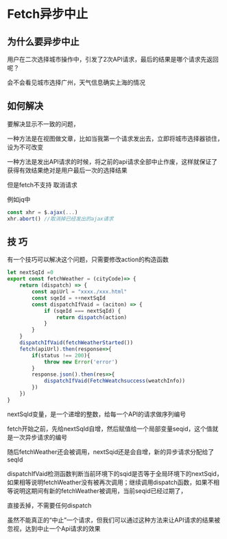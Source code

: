 # Fetch异步中止

## 为什么要异步中止

用户在二次选择城市操作中，引发了2次API请求，最后的结果是哪个请求先返回呢？

会不会看见城市选择广州，天气信息确实上海的情况



## 如何解决

要解决显示不一致的问题，

一种方法是在视图做文章，比如当我第一个请求发出去，立即将城市选择器锁住，设为不可改变

一种方法是发出API请求的时候，将之前的api请求全部中止作废，这样就保证了获得有效结果绝对是用户最后一次的选择结果

但是fetch不支持 取消请求

例如jq中

```js
const xhr = $.ajax(...)
xhr.abort() //取消掉已经发出的ajax请求
```



## 技 巧

有一个技巧可以解决这个问题，只需要修改action的构造函数

```js
let nextSqId =0
export const fetchWeather = (cityCode)=> {
    return (dispatch) => {
        const apiUrl = "xxxx./xxx.html"
        const sqeId = ++nextSqId
        const dispatchIfVaid = (aciton) => {
            if (sqeId === nextSqId) {
                return dispatch(action)
            }
        }
    }
    dispatchIfVaid(fetchWeatherStarted())
    fetch(apiUrl).then(response=>{
        if(status !== 200){
            throw new Error('error')
        }
        response.json().then(res=>{
            dispatchIfVaid(FetchWeatchsuccess(weatchInfo))
        })
    })
}
```



nextSqId变量，是一个递增的整数，给每一个API的请求做序列编号

fetch开始之前，先给nextSqId自增，然后赋值给一个局部变量seqid，这个值就是一次异步请求的编号

随后fetchWeather还会被调用，nextSqid还是会自增，新的异步请求分配给了seqId

dispatchIfVaid检测函数判断当前环境下的sqid是否等于全局环境下的nextSqid，如果相等说明fetchWeather没有被再次调用；继续调用dispatch函数，如果不相等说明这期间有新的fetchWeather被调用，当前seqid已经过期了，

直接丢掉，不需要任何dispatch



虽然不能真正的“中止”一个请求，但我们可以通过这种方法来让API请求的结果被忽视，达到中止一个Api请求的效果

